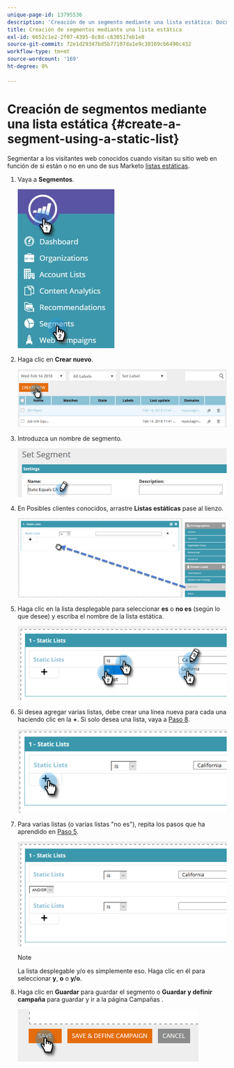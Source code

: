 ```yaml
---
unique-page-id: 13795536
description: 'Creación de un segmento mediante una lista estática: Documentos de Marketo: Documentación del producto'
title: Creación de segmentos mediante una lista estática
exl-id: 6652c1e2-2f07-4395-8c8d-c630517eb1e8
source-git-commit: 72e1d29347bd5b77107da1e9c30169cb6490c432
workflow-type: tm+mt
source-wordcount: '169'
ht-degree: 0%

---
```


# Creación de segmentos mediante una lista estática {#create-a-segment-using-a-static-list}

Segmentar a los visitantes web conocidos cuando visitan su sitio web en función de si están o no en uno de sus Marketo [listas estáticas](/help/marketo/product-docs/core-marketo-concepts/smart-lists-and-static-lists/static-lists/understanding-static-lists.md).

1. Vaya a **Segmentos**.

   ![](assets/1.jpg)

1. Haga clic en **Crear nuevo**.

   ![](assets/two.png)

1. Introduzca un nombre de segmento.

   ![](assets/three.png)

1. En Posibles clientes conocidos, arrastre **Listas estáticas** pase al lienzo.

   ![](assets/four-2.png)

1. Haga clic en la lista desplegable para seleccionar **es** o **no es** (según lo que desee) y escriba el nombre de la lista estática.

   ![](assets/five-2.png)

1. Si desea agregar varias listas, debe crear una línea nueva para cada una haciendo clic en la **+**. Si solo desea una lista, vaya a [Paso 8](#eight).

   ![](assets/six-1.png)

1. Para varias listas (o varias listas &quot;no es&quot;), repita los pasos que ha aprendido en [Paso 5](#five).

   ![](assets/seven-2.png)

   >[!NOTE]
   >
   >La lista desplegable y/o es simplemente eso. Haga clic en él para seleccionar **y**, **o** o **y/o**.

1. Haga clic en **Guardar** para guardar el segmento o **Guardar y definir campaña** para guardar y ir a la página Campañas .

   ![](assets/eight-1.png)
